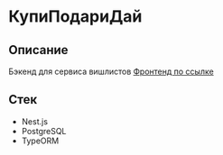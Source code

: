 # КупиПодариДай

## Описание
  Бэкенд для сервиса вишлистов 
  [Фронтенд по ссылке](https://github.com/yandex-praktikum/kupipodariday-frontend)

## Стек
 * Nest.js
 * PostgreSQL 
 * TypeORM 